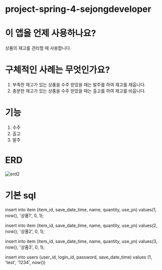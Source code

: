 # project-spring-4-sejongdeveloper

# 이 앱을 언제 사용하나요?
상품의 재고를 관리할 때 사용합니다.

# 구체적인 사례는 무엇인가요?
1. 부족한 재고가 있는 상품을 수주 받았을 때는 발주를 하여 재고를 채웁니다.
2. 충분한 재고가 있는 상품을 수주 받았을 때는 출고를 하여 재고를 비웁니다.

# 기능
1. 수주
2. 출고
3. 발주

# ERD
![erd2](https://user-images.githubusercontent.com/51711799/154278930-c0efaeaa-2669-4dac-a5ed-7b748cb1231f.png)

# 기본 sql
insert into item (item_id, save_date_time, name, quantity, use_yn)
values(1, now(), '상품1', 0, 1);

insert into item (item_id, save_date_time, name, quantity, use_yn)
values(2, now(), '상품2', 0, 1);

insert into item (item_id, save_date_time, name, quantity, use_yn)
values(3, now(), '상품3', 0, 1);

insert into users (user_id, login_id, password, save_date_time)
values (1, 'test', '1234', now())

